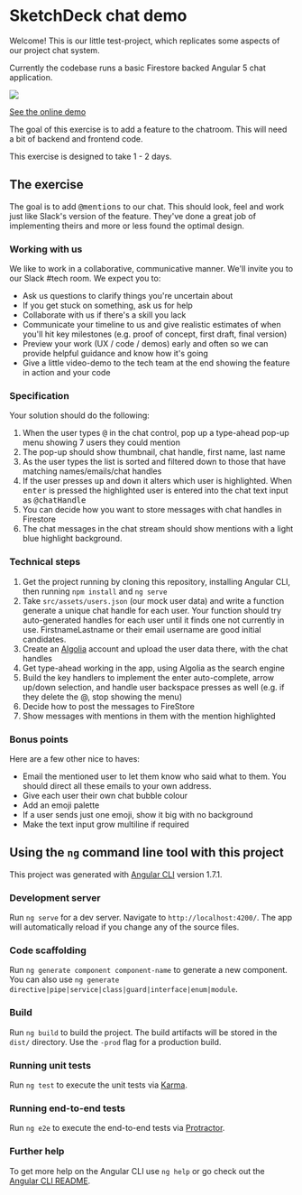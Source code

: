 # SketchDeck chat demo

Welcome! This is our little test-project, which replicates some aspects of our project chat system.

Currently the codebase runs a basic Firestore backed Angular 5 chat application.

<a href="https://sketchdeck.github.io/demo-chat/">
<img src="https://sketchdeck.github.io/demo-chat/preview.png">
</a>

[See the online demo](https://sketchdeck.github.io/demo-chat/)

The goal of this exercise is to add a feature to the chatroom. This will need a bit of backend and frontend code.

This exercise is designed to take 1 - 2 days.


## The exercise

The goal is to add <kbd>@mentions</kbd> to our chat. This should look, feel and work just like Slack's version of the feature. They've done a great job of implementing theirs and more or less found the optimal design. 

### Working with us

We like to work in a collaborative, communicative manner. We'll invite you to our Slack #tech room. We expect you to:
- Ask us questions to clarify things you're uncertain about
- If you get stuck on something, ask us for help
- Collaborate with us if there's a skill you lack
- Communicate your timeline to us and give realistic estimates of when you'll hit key milestones (e.g. proof of concept, first draft, final version)
- Preview your work (UX / code / demos) early and often so we can provide helpful guidance and know how it's going
- Give a little video-demo to the tech team at the end showing the feature in action and your code


### Specification

Your solution should do the following:
1. When the user types <kbd>@</kbd> in the chat control, pop up a type-ahead pop-up menu showing 7 users they could mention
2. The pop-up should show thumbnail, chat handle, first name, last name
3. As the user types the list is sorted and filtered down to those that have matching names/emails/chat handles
4. If the user presses <kbd>up</kbd> and <kbd>down</kbd> it alters which user is highlighted. When <kbd>enter</kbd> is pressed the highlighted user is entered into the chat text input as <kbd>@chatHandle</kbd>
5. You can decide how you want to store messages with chat handles in Firestore
6. The chat messages in the chat stream should show mentions with a light blue highlight background.


### Technical steps 

1. Get the project running by cloning this repository, installing Angular CLI, then running `npm install` and `ng serve`
2. Take `src/assets/users.json` (our mock user data) and write a function generate a unique chat handle for each user. Your function should try auto-generated handles for each user until it finds one not currently in use. FirstnameLastname or their email username are good initial candidates.
3. Create an <a href="https://algolia.com">Algolia</a> account and upload the user data there, with the chat handles
4. Get type-ahead working in the app, using Algolia as the search engine
5. Build the key handlers to implement the enter auto-complete, arrow up/down selection, and handle user backspace presses as well (e.g. if they delete the @, stop showing the menu)
6. Decide how to post the messages to FireStore
7. Show messages with mentions in them with the mention highlighted


### Bonus points

Here are a few other nice to haves:
- Email the mentioned user to let them know who said what to them. You should direct all these emails to your own address.
- Give each user their own chat bubble colour
- Add an emoji palette
- If a user sends just one emoji, show it big with no background
- Make the text input grow multiline if required







## Using the `ng` command line tool with this project

This project was generated with [Angular CLI](https://github.com/angular/angular-cli) version 1.7.1.

### Development server

Run `ng serve` for a dev server. Navigate to `http://localhost:4200/`. The app will automatically reload if you change any of the source files.

### Code scaffolding

Run `ng generate component component-name` to generate a new component. You can also use `ng generate directive|pipe|service|class|guard|interface|enum|module`.

### Build

Run `ng build` to build the project. The build artifacts will be stored in the `dist/` directory. Use the `-prod` flag for a production build.

### Running unit tests

Run `ng test` to execute the unit tests via [Karma](https://karma-runner.github.io).

### Running end-to-end tests

Run `ng e2e` to execute the end-to-end tests via [Protractor](http://www.protractortest.org/).

### Further help

To get more help on the Angular CLI use `ng help` or go check out the [Angular CLI README](https://github.com/angular/angular-cli/blob/master/README.md).
